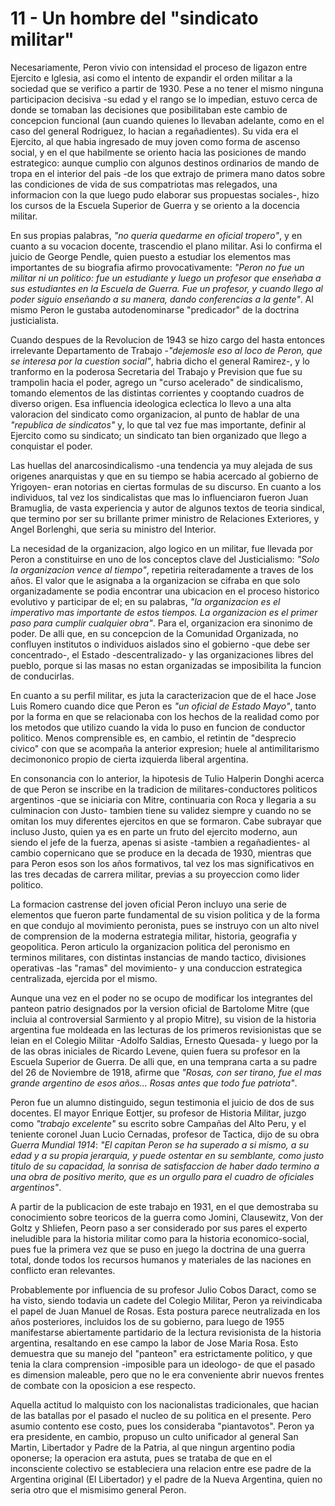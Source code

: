 # 11 - Un hombre del "sindicato militar"

Necesariamente, Peron vivio con intensidad el proceso de ligazon entre Ejercito e Iglesia, asi como el intento de expandir el orden militar a la sociedad
que se verifico a partir de 1930.
Pese a no tener el mismo ninguna participacion decisiva -su edad y el rango se lo impedian, estuvo cerca de donde se tomaban las decisiones que posibilitaban
este cambio de concepcion funcional (aun cuando quienes lo llevaban adelante, como en el caso del general Rodriguez, lo hacian a regañadientes).
Su vida era el Ejercito, al que habia ingresado de muy joven como forma de ascenso social, y en el que habilmente se oriento hacia las posiciones
de mando estrategico: aunque cumplio con algunos destinos ordinarios de mando de tropa en el interior del pais -de los que extrajo de primera mano
datos sobre las condiciones de vida de sus compatriotas mas relegados, una informacion con la que luego pudo elaborar sus propuestas sociales-, hizo
los cursos de la Escuela Superior de Guerra y se oriento a la docencia militar.

En sus propias palabras, *"no queria quedarme en oficial tropero"*, y en cuanto a su vocacion docente, trascendio el plano militar.
Asi lo confirma el juicio de George Pendle, quien puesto a estudiar los elementos mas importantes de su biografia afirmo provocativamente: *"Peron
no fue un militar ni un politico: fue un estudiante y luego un profesor que enseñaba a sus estudiantes en la Escuela de Guerra. Fue un profesor, y cuando
llego al poder siguio enseñando a su manera, dando conferencias a la gente"*.
Al mismo Peron le gustaba autodenominarse "predicador" de la doctrina justicialista.

Cuando despues de la Revolucion de 1943 se hizo cargo del hasta entonces irrelevante Departamento de Trabajo -*"dejemosle eso al loco de Peron,
que se interesa por la cuestion social"*, habria dicho el general Ramirez-, y lo tranformo en la poderosa Secretaria del Trabajo y Prevision
que fue su trampolin hacia el poder, agrego un "curso acelerado" de sindicalismo, tomando elementos de las distintas corrientes y cooptando cuadros
de diverso origen.
Esa influencia ideologica eclectica lo llevo a una alta valoracion del sindicato como organizacion, al punto de hablar de una *"republica de sindicatos"* y,
lo que tal vez fue mas importante, definir al Ejercito como su sindicato; un sindicato tan bien organizado que llego a conquistar el poder.

Las huellas del anarcosindicalismo -una tendencia ya muy alejada de sus origenes anarquistas y que en su tiempo se habia acercado al gobierno de Yrigoyen-
eran notorias en ciertas formulas de su discurso.
En cuanto a los individuos, tal vez los sindicalistas que mas lo influenciaron fueron Juan Bramuglia, de vasta experiencia y autor de algunos textos de teoria
sindical, que termino por ser su brillante primer ministro de Relaciones Exteriores, y Angel Borlenghi, que seria su ministro del Interior.

La necesidad de la organizacion, algo logico en un militar, fue llevada por Peron a constituirse en uno de los conceptos clave del Justicialismo: *"Solo
la organizacion vence al tiempo"*, repetiria reiteradamente a traves de los años. 
El valor que le asignaba a la organizacion se cifraba en que solo organizadamente se podia encontrar una ubicacion en el proceso historico evolutivo y
participar de el; en su palabras, *"la organizacion es el imperativo mas importante de estos tiempos. La organizacion es el primer paso para cumplir 
cualquier obra"*.
Para el, organizacion era sinonimo de poder.
De alli que, en su concepcion de la Comunidad Organizada, no confluyen institutos o individuos aislados sino el gobierno -que debe ser concentrado-, 
el Estado -descentralizado- y las organizaciones libres del pueblo, porque si las masas no estan organizadas se imposibilita la funcion de conducirlas.

En cuanto a su perfil militar, es juta la caracterizacion que de el hace Jose Luis Romero cuando dice que Peron es *"un oficial de Estado Mayo"*,
tanto por la forma en que se relacionaba con los hechos de la realidad como por los metodos que utilizo cuando la vida lo puso en funcion de conductor politico.
Menos comprensible es, en cambio, el retintin de "desprecio civico" con que se acompaña la anterior expresion; huele al antimilitarismo decimononico
propio de cierta izquierda liberal argentina.

En consonancia con lo anterior, la hipotesis de Tulio Halperin Donghi acerca de que Peron se inscribe en la tradicion de militares-conductores politicos
argentinos -que se iniciaria con Mitre, continuaria con Roca y llegaria a su culminacion con Justo- tambien tiene su validez siempre y cuando no se omitan
los muy diferentes ejercitos en que se formaron.
Cabe subrayar que incluso Justo, quien ya es en parte un fruto del ejercito moderno, aun siendo el jefe de la fuerza, apenas si asiste -tambien a 
regañadientes- al cambio copernicano que se produce en la decada de 1930, mientras que para Peron esos son los años formativos, tal vez los mas significativos
en las tres decadas de carrera militar, previas a su proyeccion como lider politico.

La formacion castrense del joven oficial Peron incluyo una serie de elementos que fueron parte fundamental de su vision politica y de la forma en que 
condujo al movimiento peronista, pues se instruyo con un alto nivel de comprension de la moderna estrategia militar, historia, geografia y geopolitica.
Peron articulo la organizacion politica del peronismo en terminos militares, con distintas instancias de mando tactico, divisiones operativas -las "ramas"
del movimiento- y una conduccion estrategica centralizada, ejercida por el mismo.

Aunque una vez en el poder no se ocupo de modificar los integrantes del panteon patrio designados por la version oficial de Bartolome Mitre (que incluia
al controversial Sarmiento y al propio Mitre), su vision de la historia argentina fue moldeada en las lecturas de los primeros revisionistas que se leian
en el Colegio Militar -Adolfo Saldias, Ernesto Quesada- y luego por la de las obras iniciales de Ricardo Levene, quien fuera su profesor en la Escuela
Superior de Guerra.
De alli que, en una temprana carta a su padre del 26 de Noviembre de 1918, afirme que *"Rosas, con ser tirano, fue el mas grande argentino de esos años... 
Rosas antes que todo fue patriota"*.

Peron fue un alumno distinguido, segun testimonia el juicio de dos de sus docentes.
El mayor Enrique Eottjer, su profesor de Historia Militar, juzgo como *"trabajo excelente"* su escrito sobre Campañas del Alto Peru, y el teniente coronel
Juan Lucio Cernadas, profesor de Tactica, dijo de su obra *Guerra Mundial 1914*: *"El capitan Peron se ha superado a si mismo, a su edad y a su propia
jerarquia, y puede ostentar en su semblante, como justo titulo de su capacidad, la sonrisa de satisfaccion de haber dado termino a una obra de positivo
merito, que es un orgullo para el cuadro de oficiales argentinos"*.

A partir de la publicacion de este trabajo en 1931, en el que demostraba su conocimiento sobre teoricos de la guerra como Jomini, Clausewitz, Von der Goltz
y Shliefen, Peorn paso a ser considerado por sus pares el experto ineludible para la historia militar como para la historia economico-social, pues fue la
primera vez que se puso en juego la doctrina de una guerra total, donde todos los recursos humanos y materiales de las naciones en conflicto eran relevantes.

Probablemente por influencia de su profesor Julio Cobos Daract, como se ha visto, siendo todavia un cadete del Colegio Militar, Peron ya reivindicaba
el papel de Juan Manuel de Rosas.
Esta postura parece neutralizada en los años posteriores, incluidos los de su gobierno, para luego de 1955 manifestarse abiertamente partidario de la
lectura revisionista de la historia argentina, resaltando en ese campo la labor de Jose Maria Rosa.
Esto demuestra que su manejo del "panteon" era estrictamente politico, y que tenia la clara comprension -imposible para un ideologo- de que el pasado
es dimension maleable, pero que no le era conveniente abrir nuevos frentes de combate con la oposicion a ese respecto.

Aquella actitud lo malquisto con los nacionalistas tradicionales, que hacian de las batallas por el pasado el nucleo de su politica en el presente.
Pero asumio contento ese costo, pues los consideraba "piantavotos". 
Peron ya era presidente, en cambio, propuso un culto unificador al general San Martin, Libertador y Padre de la Patria, al que ningun argentino
podia oponerse; la operacion era astuta, pues se trataba de que en el inconsciente colectivo se estableciera una relacion entre ese padre de la 
Argentina original (El Libertador) y el padre de la Nueva Argentina, quien no seria otro que el mismisimo general Peron.
